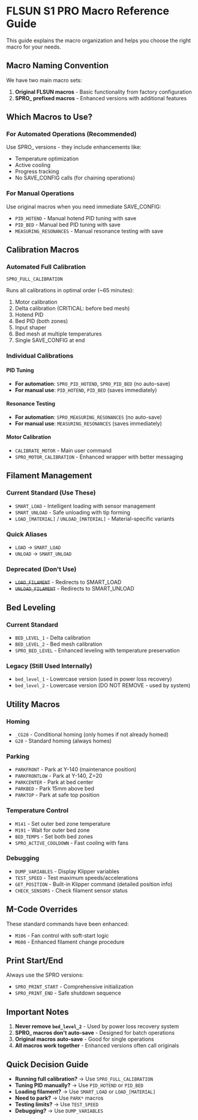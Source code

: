 # FLSUN S1 PRO Macro Reference Guide

This guide explains the macro organization and helps you choose the right macro for your needs.

## Macro Naming Convention

We have two main macro sets:
1. **Original FLSUN macros** - Basic functionality from factory configuration
2. **SPRO_ prefixed macros** - Enhanced versions with additional features

## Which Macros to Use?

### For Automated Operations (Recommended)
Use SPRO_ versions - they include enhancements like:
- Temperature optimization
- Active cooling
- Progress tracking
- No SAVE_CONFIG calls (for chaining operations)

### For Manual Operations
Use original macros when you need immediate SAVE_CONFIG:
- `PID_HOTEND` - Manual hotend PID tuning with save
- `PID_BED` - Manual bed PID tuning with save
- `MEASURING_RESONANCES` - Manual resonance testing with save

## Calibration Macros

### Automated Full Calibration
```gcode
SPRO_FULL_CALIBRATION
```
Runs all calibrations in optimal order (~65 minutes):
1. Motor calibration
2. Delta calibration (CRITICAL: before bed mesh)
3. Hotend PID
4. Bed PID (both zones)
5. Input shaper
6. Bed mesh at multiple temperatures
7. Single SAVE_CONFIG at end

### Individual Calibrations

#### PID Tuning
- **For automation**: `SPRO_PID_HOTEND`, `SPRO_PID_BED` (no auto-save)
- **For manual use**: `PID_HOTEND`, `PID_BED` (saves immediately)

#### Resonance Testing
- **For automation**: `SPRO_MEASURING_RESONANCES` (no auto-save)
- **For manual use**: `MEASURING_RESONANCES` (saves immediately)

#### Motor Calibration
- `CALIBRATE_MOTOR` - Main user command
- `SPRO_MOTOR_CALIBRATION` - Enhanced wrapper with better messaging

## Filament Management

### Current Standard (Use These)
- `SMART_LOAD` - Intelligent loading with sensor management
- `SMART_UNLOAD` - Safe unloading with tip forming
- `LOAD_[MATERIAL]` / `UNLOAD_[MATERIAL]` - Material-specific variants

### Quick Aliases
- `LOAD` → `SMART_LOAD`
- `UNLOAD` → `SMART_UNLOAD`

### Deprecated (Don't Use)
- ~~`LOAD_FILAMENT`~~ - Redirects to SMART_LOAD
- ~~`UNLOAD_FILAMENT`~~ - Redirects to SMART_UNLOAD

## Bed Leveling

### Current Standard
- `BED_LEVEL_1` - Delta calibration
- `BED_LEVEL_2` - Bed mesh calibration
- `SPRO_BED_LEVEL` - Enhanced leveling with temperature preservation

### Legacy (Still Used Internally)
- `bed_level_1` - Lowercase version (used in power loss recovery)
- `bed_level_2` - Lowercase version (DO NOT REMOVE - used by system)

## Utility Macros

### Homing
- `_CG28` - Conditional homing (only homes if not already homed)
- `G28` - Standard homing (always homes)

### Parking
- `PARKFRONT` - Park at Y-140 (maintenance position)
- `PARKFRONTLOW` - Park at Y-140, Z=20
- `PARKCENTER` - Park at bed center
- `PARKBED` - Park 15mm above bed
- `PARKTOP` - Park at safe top position

### Temperature Control
- `M141` - Set outer bed zone temperature
- `M191` - Wait for outer bed zone
- `BED_TEMPS` - Set both bed zones
- `SPRO_ACTIVE_COOLDOWN` - Fast cooling with fans

### Debugging
- `DUMP_VARIABLES` - Display Klipper variables
- `TEST_SPEED` - Test maximum speeds/accelerations
- `GET_POSITION` - Built-in Klipper command (detailed position info)
- `CHECK_SENSORS` - Check filament sensor status

## M-Code Overrides

These standard commands have been enhanced:
- `M106` - Fan control with soft-start logic
- `M600` - Enhanced filament change procedure

## Print Start/End

Always use the SPRO versions:
- `SPRO_PRINT_START` - Comprehensive initialization
- `SPRO_PRINT_END` - Safe shutdown sequence

## Important Notes

1. **Never remove `bed_level_2`** - Used by power loss recovery system
2. **SPRO_ macros don't auto-save** - Designed for batch operations
3. **Original macros auto-save** - Good for single operations
4. **All macros work together** - Enhanced versions often call originals

## Quick Decision Guide

- **Running full calibration?** → Use `SPRO_FULL_CALIBRATION`
- **Tuning PID manually?** → Use `PID_HOTEND` or `PID_BED`
- **Loading filament?** → Use `SMART_LOAD` or `LOAD_[MATERIAL]`
- **Need to park?** → Use `PARK*` macros
- **Testing limits?** → Use `TEST_SPEED`
- **Debugging?** → Use `DUMP_VARIABLES`